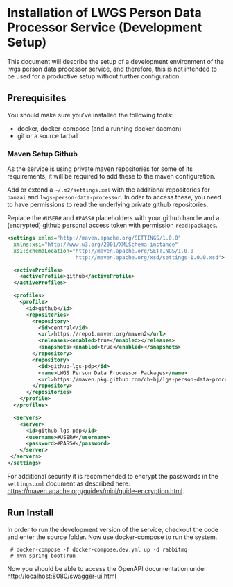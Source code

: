 # Installation of LWGS Person Data Processor Service (Development Setup)

This document will describe the setup of a development environment of the lwgs person data processor 
service, and therefore, this is not intended to be used for a productive setup without further
configuration.

## Prerequisites

You should make sure you've installed the following tools:
* docker, docker-compose (and a running docker daemon)
* git or a source tarball

### Maven Setup Github

As the service is using private maven repositories for some of its requirements, it will be
required to add these to the maven configuration.

Add or extend a `~/.m2/settings.xml` with the additional repositories for `banzai` and `lwgs-person-data-processor`.
In oder to access these, you need to have permissions to read the underlying private github repositories. 

Replace the `#USER#` and `#PASS#` placeholders with your github handle and a (encrypted) github
personal access token with permission `read:packages`.

```xml
<settings xmlns="http://maven.apache.org/SETTINGS/1.0.0"
  xmlns:xsi="http://www.w3.org/2001/XMLSchema-instance"
  xsi:schemaLocation="http://maven.apache.org/SETTINGS/1.0.0
                      http://maven.apache.org/xsd/settings-1.0.0.xsd">

  <activeProfiles>
    <activeProfile>github</activeProfile>
  </activeProfiles>

  <profiles>
    <profile>
      <id>github</id>
      <repositories>
        <repository>
          <id>central</id>
          <url>https://repo1.maven.org/maven2</url>
          <releases><enabled>true</enabled></releases>
          <snapshots><enabled>true</enabled></snapshots>
        </repository>
        <repository>
          <id>github-lgs-pdp</id>
          <name>LWGS Person Data Processor Packages</name>
          <url>https://maven.pkg.github.com/ch-bj/lgs-person-data-processor</url>
        </repository>
      </repositories>
    </profile>
  </profiles>

  <servers>
    <server>
      <id>github-lgs-pdp</id>
      <username>#USER#</username>
      <password>#PASS#</password>
    </server>
 </servers>
</settings>
```

For additional security it is recommended to encrypt the passwords in the `settings.xml` document
as described here: https://maven.apache.org/guides/mini/guide-encryption.html.

## Run Install
In order to run the development version of the service, checkout the code and enter the source folder.
Now use docker-compose to run the system.
```
 # docker-compose -f docker-compose.dev.yml up -d rabbitmq
 # mvn spring-boot:run
```

Now you should be able to access the OpenAPI documentation under http://localhost:8080/swagger-ui.html